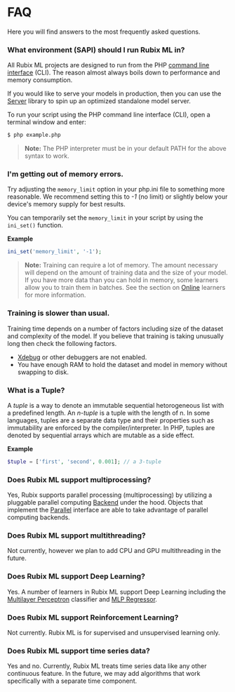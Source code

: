 # FAQ
Here you will find answers to the most frequently asked questions.

### What environment (SAPI) should I run Rubix ML in?
All Rubix ML projects are designed to run from the PHP [command line interface](http://php.net/manual/en/features.commandline.php) (CLI). The reason almost always boils down to performance and memory consumption.

If you would like to serve your models in production, then you can use the [Server](https://github.com/RubixML/Server) library to spin up an optimized standalone model server.

To run your script using the PHP command line interface (CLI), open a terminal window and enter:
```sh
$ php example.php
```

> **Note:** The PHP interpreter must be in your default PATH for the above syntax to work.

### I'm getting out of memory errors.
Try adjusting the `memory_limit` option in your php.ini file to something more reasonable. We recommend setting this to *-1* (no limit) or slightly below your device's memory supply for best results.

You can temporarily set the `memory_limit` in your script by using the `ini_set()` function.

**Example**

```php
ini_set('memory_limit', '-1');
```

> **Note:** Training can require a lot of memory. The amount necessary will depend on the amount of training data and the size of your model. If you have more data than you can hold in memory, some learners allow you to train them in batches. See the section on [Online](online.md) learners for more information.

### Training is slower than usual.
Training time depends on a number of factors including size of the dataset and complexity of the model. If you believe that training is taking unusually long then check the following factors.

- [Xdebug](https://xdebug.org/) or other debuggers are not enabled.
- You have enough RAM to hold the dataset and model in memory without swapping to disk.

### What is a Tuple?
A *tuple* is a way to denote an immutable sequential hetorogeneous list with a predefined length. An *n-tuple* is a tuple with the length of n. In some languages, tuples are a separate data type and their properties such as immutability are enforced by the compiler/interpreter. In PHP, tuples are denoted by sequential arrays which are mutable as a side effect.

**Example**

```php
$tuple = ['first', 'second', 0.001]; // a 3-tuple
```

### Does Rubix ML support multiprocessing?
Yes, Rubix supports parallel processing (multiprocessing) by utilizing a pluggable parallel computing [Backend](backends/api.md) under the hood. Objects that implement the [Parallel](parallel.md) interface are able to take advantage of parallel computing backends.

### Does Rubix ML support multithreading?
Not currently, however we plan to add CPU and GPU multithreading in the future.

### Does Rubix ML support Deep Learning?
Yes. A number of learners in Rubix ML support Deep Learning including the [Multilayer Perceptron](classifiers/multilayer-perceptron.md) classifier and [MLP Regressor](regressors/mlp-regressor.md).

### Does Rubix ML support Reinforcement Learning?
Not currently. Rubix ML is for supervised and unsupervised learning only.

### Does Rubix ML support time series data?
Yes and no. Currently, Rubix ML treats time series data like any other continuous feature. In the future, we may add algorithms that work specifically with a separate time component.
